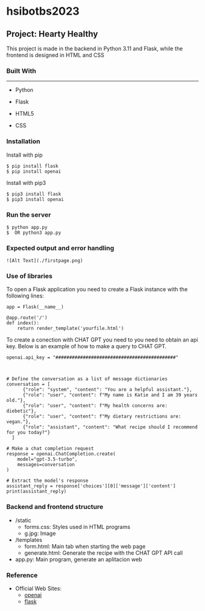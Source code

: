 # hsibotbs2023
## Project: Hearty Healthy

This project is made in the backend in Python 3.11 and Flask, while the frontend is designed in HTML and CSS
### Built With

***

- Python

- Flask

- HTML5

- CSS
### Installation
Install with pip
```
$ pip install flask
$ pip install openai
```
Install with pip3
```
$ pip3 install flask
$ pip3 install openai
```
### Run the server

```
$ python app.py
$  OR python3 app.py
```
### Expected output and error handling

```
![Alt Text](./firstpage.png)
```
### Use of libraries
To open a Flask application you need to create a Flask instance with the following lines:
```
app = Flask(__name__)

@app.route('/')
def index():
    return render_template('yourfile.html')
```
To create a conection with CHAT GPT you need to you need to obtain an api key.
Below is an example of how to make a query to CHAT GPT.
```
openai.api_key = "############################################"



# Define the conversation as a list of message dictionaries
conversation = [
      {"role": "system", "content": "You are a helpful assistant."},
      {"role": "user", "content": f"My name is Katie and I am 39 years old."},
      {"role": "user", "content": f"My health concerns are: diebetic"},
      {"role": "user", "content": f"My dietary restrictions are: vegan."},
      {"role": "assistant", "content": "What recipe should I recommend for you today?"}
  ]

# Make a chat completion request
response = openai.ChatCompletion.create(
    model="gpt-3.5-turbo",
    messages=conversation
)

# Extract the model's response
assistant_reply = response['choices'][0]['message']['content']
print(assistant_reply)

```

### Backend and frontend structure
- /static
  - forms.css: Styles used in HTML programs
  - g.jpg: Image
- /templates
  - form.html: Main tab when starting the web page
  - generate.html: Generate the recipe with the CHAT GPT API call
- app.py: Main program, generate an aplitacion web

### Reference
- Official Web Sites:
   - [openai](https://platform.openai.com/docs/introduction/overview)
   - [flask](https://flask.palletsprojects.com/en/2.3.x/)
  
